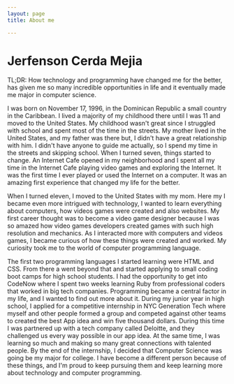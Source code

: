 ```yaml
---
layout: page
title: About me

---
```


# Jerfenson Cerda Mejia


 TL;DR: How technology and programming have changed me for the better, has given me so many incredible opportunities in life and it eventually made me major in computer science.

I was born on November 17, 1996, in the Dominican Republic a small country in the Caribbean. I lived a majority of my childhood there until I was 11 and moved to the United States. My childhood wasn't great since I struggled with school and spent most of the time in the streets. My mother lived in the United States, and my father was there but, I didn't have a great relationship with him. I didn't have anyone to guide me actually, so I spend my time in the streets and skipping school. When I turned seven, things started to change. An Internet Cafe opened in my neighborhood and I spent all my time in the Internet Cafe playing video games and exploring the Internet. It was the first time I ever played or used the Internet on a computer. It was an amazing first experience that changed my life for the better.

When I turned eleven, I moved to the United States with my mom. Here my I became even more intrigued with technology, I wanted to learn everything about computers, how videos games were created and also websites. My first career thought was to become a video game designer because I was so amazed how video games developers created games with such high resolution and mechanics. As I interacted more with computers and videos games, I became curious of how these things were created and worked. My curiosity took me to the world of computer programming language.

The first two programming languages I started learning were HTML and CSS. From there a went beyond that and started applying to small coding boot camps for high school students. I had the opportunity to get into CodeNow where I spent two weeks learning Ruby from professional coders that worked in big tech companies. Programming became a central factor in my life, and I wanted to find out more about it. During my junior year in high school, I applied for a competitive internship in NYC Generation Tech where myself and other people formed a group and competed against other teams to created the best App idea and win five thousand dollars. During this time I was partnered up with a tech company called Deloitte, and they challenged us every way possible in our app idea. At the same time, I was learning so much and making so many great connections with talented people. By the end of the internship, I decided that Computer Science was going be my major for college. I have become a different person because of these things, and I'm proud to keep pursuing them and keep learning more about technology and computer programming.
